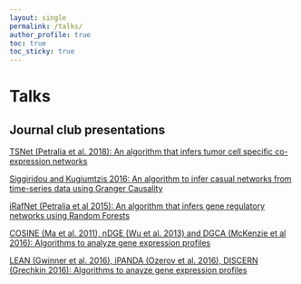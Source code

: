 ```yaml
---
layout: single
permalink: /talks/
author_profile: true
toc: true
toc_sticky: true
---
```


# Talks 

## Journal club presentations

[TSNet (Petralia et al. 2018): An algorithm that infers tumor cell specific 
co-expression networks](https://docs.google.com/presentation/d/1Zwc3FA9h0_cIUlcD6o3ea0vi-Rqi2dT0cSRTB4Mml58/edit?usp=sharing)

[Siggiridou and Kugiumtzis 2016: An algorithm to infer casual networks from 
time-series data using Granger Causality](https://drive.google.com/file/d/1bpves7-zpKIhTpZA2f6NLlJynSDBkIqi/view?usp=sharing)

[iRafNet (Petralia et al 2015): An algorithm that infers gene regulatory networks using
Random Forests](https://drive.google.com/file/d/1oma2KF-FnkC4M2D0ThoQMsdLLT-H2bw3/view?usp=sharing)

[COSINE (Ma et al. 2011), nDGE (Wu et al. 2013) and DGCA (McKenzie et al 2016): Algorithms to analyze gene expression profiles](https://docs.google.com/presentation/d/1AYGPOBZaPaedK2xa2p_V4uCElYk_i9tAYVaiMueIA-k/edit?usp=sharing)

[LEAN (Gwinner et al. 2016), iPANDA (Ozerov et al. 2016), DISCERN (Grechkin 2016): 
Algorithms to anayze gene expression profiles](https://drive.google.com/file/d/1ISUlflpnK2It3iAI_bXyDXxx3R0-bnCr/view?usp=sharing)

<!-- 
## Presentations about coding 

[Introduction to Jupyter notebooks](https://docs.google.com/presentation/d/1HsDFKNDNp4-dms5JUGZiv8SDOpfa2FzxiOizS65_gig/edit?usp=sharing)

[Introduction to Shiny apps](https://github.com/sahildshah1/shiny-groupmtg/blob/master/figs/main.pdf)

[Introduction to R Workshop](https://github.com/sahildshah1/mglcRWorkshop/blob/master/RWorkshop.pdf) -->